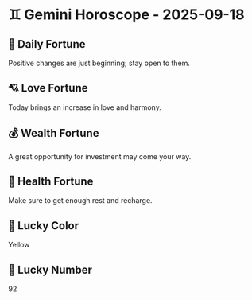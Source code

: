 # ♊ Gemini Horoscope - 2025-09-18

## 🎯 Daily Fortune

Positive changes are just beginning; stay open to them.

## 💘 Love Fortune

Today brings an increase in love and harmony.

## 💰 Wealth Fortune

A great opportunity for investment may come your way.

## 🌱 Health Fortune

Make sure to get enough rest and recharge.

## 🎨 Lucky Color

Yellow

## 🔢 Lucky Number

92
